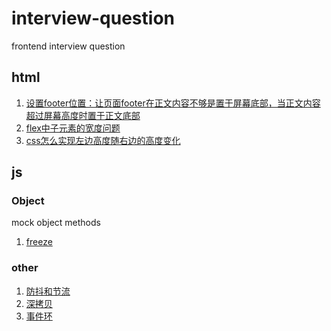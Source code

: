 # interview-question

frontend interview question

## html

1. [设置footer位置：让页面footer在正文内容不够是置于屏幕底部，当正文内容超过屏幕高度时置于正文底部](./src/html/1.html)
2. [flex中子元素的宽度问题](./src/html/flex-width.html)
3. [css怎么实现左边高度随右边的高度变化](./src/html/左边高度随右边的高度变化/absolute.html)

## js

### Object

mock object methods

1. [freeze](./md/Object/freeze.md)


### other

1. [防抖和节流](./md/防抖和节流.md)
2. [深拷贝](./md/深拷贝.md)
3. [事件环](./md/js事件环.md)